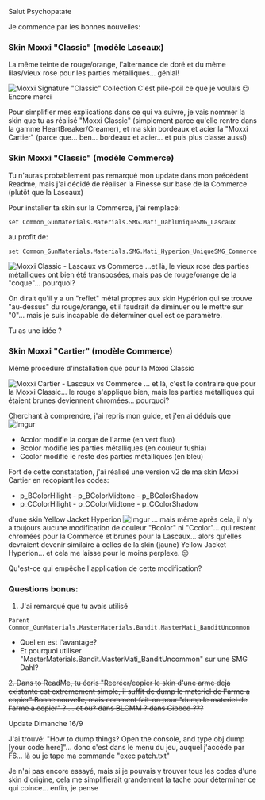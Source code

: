 Salut Psychopatate

Je commence par les bonnes nouvelles:
### Skin Moxxi "Classic" (modèle Lascaux)
La même teinte de rouge/orange, l'alternance de doré et du même lilas/vieux rose pour les parties métalliques... génial!

![Moxxi Signature "Classic" Collection](https://i.imgur.com/yR8Zjdu.png)
C'est pile-poil ce que je voulais :wink: Encore merci

Pour simplifier mes explications dans ce qui va suivre, je vais nommer la skin que tu as réalisé "Moxxi Classic" (simplement parce qu'elle rentre dans la gamme HeartBreaker/Creamer), et ma skin bordeaux et acier la "Moxxi Cartier" (parce que... ben... bordeaux et acier... et puis plus classe aussi) 
 
### Skin Moxxi "Classic" (modèle Commerce)

Tu n'auras probablement pas remarqué mon update dans mon précédent Readme, mais j'ai décidé de réaliser la Finesse sur base de la Commerce (plutôt que la Lascaux)

Pour installer ta skin sur la Commerce,  j'ai remplacé: 
 ```
 set Common_GunMaterials.Materials.SMG.Mati_DahlUniqueSMG_Lascaux
```
au profit de:
 ```
set Common_GunMaterials.Materials.SMG.Mati_Hyperion_UniqueSMG_Commerce
```

![Moxxi Classic - Lascaux vs Commerce](https://i.imgur.com/Bfm22LM.png)
...et là, le vieux rose des parties métalliques ont bien été transposées, mais pas de rouge/orange de la "coque"... pourquoi?

On dirait qu'il y a un "reflet" métal propres aux skin Hypérion qui se trouve "au-dessus" du rouge/orange, et il faudrait de diminuer ou le mettre sur "0"... mais je suis incapable de déterminer quel est ce paramètre.

Tu as une idée ? 

### Skin Moxxi "Cartier" (modèle Commerce)

Même procédure d'installation que pour la Moxxi Classic

![Moxxi Cartier - Lascaux vs Commerce](https://i.imgur.com/y66VqHp.png)
... et là, c'est le contraire que pour la Moxxi Classic... le rouge s'applique bien, mais les parties métalliques qui étaient brunes deviennent chromées... pourquoi?

Cherchant à comprendre, j'ai repris mon guide, et j'en ai déduis que
![Imgur](https://i.imgur.com/rtAtIwj.png)
  - Acolor modifie la coque de l'arme (en vert fluo)
  - Bcolor modifie les parties métalliques (en couleur fushia)
  - Ccolor modifie le reste des parties métalliques (en bleu)
  
Fort de cette constatation, j'ai réalisé une version v2 de ma skin Moxxi Cartier en recopiant les codes:
- p_BColorHilight - p_BColorMidtone - p_BColorShadow
- p_CColorHilight - p_CColorMidtone - p_CColorShadow

d'une skin Yellow Jacket Hyperion
![Imgur](https://i.imgur.com/HxnUEgf.png)
... mais même après cela, il n'y a toujours aucune modification de couleur "Bcolor" ni "Ccolor"... qui restent chromées pour la Commerce et brunes pour la Lascaux... alors qu'elles devraient devenir similaire à celles de la skin (jaune) Yellow Jacket Hyperion... et cela me laisse pour le moins perplexe.   :unamused:

Qu'est-ce qui empêche l'application de cette modification?

### Questions bonus:

1. J'ai remarqué que tu avais utilisé 
```
Parent Common_GunMaterials.MasterMaterials.Bandit.MasterMati_BanditUncommon
```
- Quel en est l'avantage?
- Et pourquoi utiliser "MasterMaterials.Bandit.MasterMati_BanditUncommon" sur une SMG Dahl?

~~2. Dans to ReadMe, tu écris "Recréer/copier le skin d'une arme deja existante est extremement simple, il suffit de dump le materiel de l'arme a copier"
Bonne nouvelle, mais comment fait-on pour "dump le materiel de l'arme a copier" ?
... et ou? dans BLCMM ? dans Gibbed ???~~

Update Dimanche 16/9

J'ai trouvé: "How to dump things? Open the console, and type obj dump [your code here]"... donc c'est dans le menu du jeu, auquel j'accède par F6... là ou je tape ma commande "exec patch.txt"

Je n'ai pas encore essayé, mais si je pouvais y trouver tous les codes d'une skin d'origine, cela me simplifierait grandement la tache pour déterminer ce qui coince... enfin, je pense


